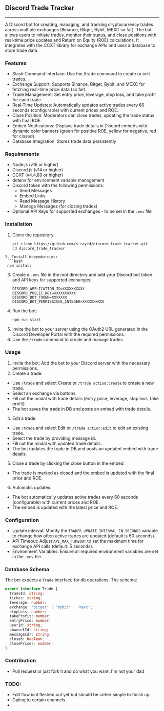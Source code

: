 ## Discord Trade Tracker

---

A Discord bot for creating, managing, and tracking cryptocurrency trades across multiple exchanges (Binance, Bitget, Bybit, MEXC so far). The bot allows users to initiate trades, monitor their status, and close positions with real-time price updates and Return on Equity (ROE) calculations. It integrates with the CCXT library for exchange APIs and uses a database to store trade data.

### Features
- Slash Command Interface: Use the /trade command to create or edit trades.
- Exchange Support: Supports Binance, Bitget, Bybit, and MEXC for fetching real-time price data (so far).
- Trade Management: Set entry price, leverage, stop loss, and take profit for each trade.
- Real-Time Updates: Automatically updates active trades every 60 seconds (configurable) with current prices and ROE.
- Close Position: Moderators can close trades, updating the trade status with final ROE.
- Embed Notifications: Displays trade details in Discord embeds with dynamic color banners (green for positive ROE, yellow for negative, red for closed).
- Database Integration: Stores trade data persistently

### Requirements
- Node.js (v16 or higher)
- Discord.js (v14 or higher)
- CCXT (v4.4.80 or higher)
- dotenv for environment variable management
- Discord token with the following permissions:
  - Send Messages
  - Embed Links
  - Read Message History
  - Manage Messages (for closing trades)
- Optional API Keys for supported exchanges - to be set in the `.env` file

### Installation
1. Clone the repository:
   ```bash
   git clone https://github.com/s-rayed/discord_trade_tracker.git
   cd discord_trade_tracker
  ```
2. Install dependencies:
   ```bash
   npm install
   ```
3. Create a `.env` file in the root directory and add your Discord bot token and API keys for supported exchanges:
   ```env
   DISCORD_APPLICATION_ID=XXXXXXXXXX
   DISCORD_PUBLIC_KEY=XXXXXXXXXX
   DISCORD_BOT_TOKEN=XXXXXXX
   DISCORD_BOT_PERMISSIONS_INTEGER=XXXXXXXXXX
   ```
4. Run the bot:
   ```bash
   npm run start
   ```
5. Invite the bot to your server using the OAuth2 URL generated in the Discord Developer Portal with the required permissions.
6. Use the `/trade` command to create and manage trades.

### Usage
1. Invite the bot: Add the bot to your Discord server with the necessary permissions.
2. Create a trade:
  - Use `/trade` and select Create or `/trade action:create` to create a new trade.
  - Select an exchange via buttons.
  - Fill out the modal with trade details (entry price, leverage, stop loss, take profit).
  - The bot saves the trade in DB and posts an embed with trade details.
4. Edit a trade:
  - Use `/trade` and select Edit or `/trade action:edit` to edit an existing trade.
  - Select the trade by providing message id.
  - Fill out the modal with updated trade details.
  - The bot updates the trade in DB and posts an updated embed with trade details.
5. Close a trade by clicking the close button in the embed:
  - The trade is marked as closed and the embed is updated with the final price and ROE.
6. Automatic updates:
  - The bot automatically updates active trades every 60 seconds (configurable) with current prices and ROE.
  - The embed is updated with the latest price and ROE.

### Configuration
- Update interval: Modify the `TRADER_UPDATE_INTERVAL_IN_SECONDS` variable to change how often active trades are updated (default is 60 seconds).
- API Timeout: Adjust `API_MAX_TIMEOUT` to set the maximum time for exchange API calls (default: 5 seconds).
- Environment Variables: Ensure all required environment variables are set in the `.env` file.

### Database Schema
The bot expects a `Trade` interface for db operations. The schema:
```typescript
export interface Trade {
  tradeId: string;
  ticker: string;
  leverage: number;
  exchange: 'bitget' | 'bybit' | 'mexc';
  stopLoss: number;
  takeProfit: number;
  entryPrice: number;
  userId: string;
  channelId: string;
  messageId?: string;
  closed: boolean;
  closePrice?: number;
}
```

### Contribution
- Pull request or just fork it and do what you want, I'm not your dad

### TODO:
- Edit flow isnt fleshed out yet but should be rather simple to finish up.
- Gating to certain channels
- 
